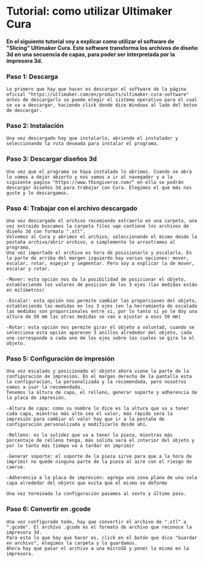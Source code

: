 # Tutorial: como utilizar Ultimaker Cura

#### En el siguiente tutorial voy a explicar como utilizar el software de "Slicing" Ultimaker Cura. Este software transforma los archivos de diseño 3d en una secuencia de capas, para poder ser interpretada por la impresora 3d.

### Paso 1: Descarga
    Lo primero que hay que hacer es descargar el software de la página oficial "https://ultimaker.com/en/products/ultimaker-cura-software" antes de descargarlo se puede elegir el sistema operativo para el cual se va a descargar, haciendo click donde dice Windows al lado del boton de descargar.
    
### Paso 2: Instalación
    Una vez descargado hay que instalarlo, abriendo el instalador y seleccionando la ruta deseada para instalar el programa.
    
### Paso 3: Descargar diseños 3d
    Una vez que el programa se haya instalado lo abrimos. Cuando se abra lo vamos a dejar abierto y nos vamos a ir al navegador y a la siguiente pagina "https://www.thingiverse.com/" en ella se podrán descargar diseños 3d para trabajar con Cura. Elegimos el que más nos guste y lo descargamos.
    
### Paso 4: Trabajar con el archivo descargado
    Una vez descargado el archivo recomiendo extraerlo en una carpeta, una vez extraido buscamos la carpeta files uqe contiene los archivos de diseño 3d con formato ".stl".
    Volvemos al Cura y abrimos el archivo, seleccionando el mismo desde la pestaña archivo/abrir archivo, o simplemente lo arrastramos al programa.
    Una vez importado el archivo es hora de posisionarlo y escalarlo, En la parte de arriba del margen izquierdo hay varias opciones: mover, escalar, rotar, espejar y segmentar. Pero voy a explicar la de mover, escalar y rotar.
    
    -Mover: esta opción nos da la posibilidad de posicionar el objeto, estableciendo los valores de posicion de los 3 ejes (las medidas están en milímetros)
    
    -Escalar: esta opción nos permite cambiar las proporciones del objeto, estableciendo las medidas en los 3 ejes (en la herramienta de escalado las medidas son proporcionales entre si, por lo tanto si yo le doy una altura de 50 mm las otras medidas se van a ajustar a esos 50 mm)

    -Rotar: esta opción nos permite girar el objeto a voluntad, cuando se selecciona esta opción aparecen 3 anillos alrededor del objeto, cada uno corresponde a cada uno de los ejes sobre los cuales se gira la el objeto.
    
### Paso 5: Configuración de impresión
    Una vez escalado y posicionado el objeto ahora viene la parte de la configuración de impresión. En el margen derecho de la pantalla esta la configuración, la personalizada y la recomendada, pero nosotros vamos a usar la recomendada.
    Tenemos la altura de capa, el relleno, generar soporte y adherencia de la placa de impresión.
    
    -Altura de capa: como su nombre lo dice es la altura que va a tener cada capa, mientras más alto sea el valor, más rápido será la impresión para cambiar el valor hay que ir a la pestaña de configuración personalizada y modificarlo desde ahí.
    
    -Relleno: es la solidez que va a tener la pieza, mientras más porcentaje de relleno tenga, más solida será el interior del objeto y por lo tanto más tiempo va a tardar en imprimir
    
    -Generar soporte: el soporte de la pieza sirve para que a la hora de imprimir no quede ninguna parte de la pieza al aire con el riesgo de caerse.
    
    -Adherencia a la placa de impresión: agrega una zona plana de una sola capa alrededor del objeto que evita que el mismo se deforme
    
    Una vez terminada la configuración pasamos al sexto y último paso.
    
### Paso 6: Convertir en .gcode
    Una vez configurado todo, hay que convertir el archivo de ".stl" a ".gcode". El archivo .gcode es el formato de archivo que reconoce la impresora 3d.
    Para esto lo que hay que hacer es, click en el botón que dice "Guardar en archivo", elegimos la carpeta y lo guardamos.
    Ahora hay que pasar el archivo a una microSD y poner la misma en la impresora.
    
    